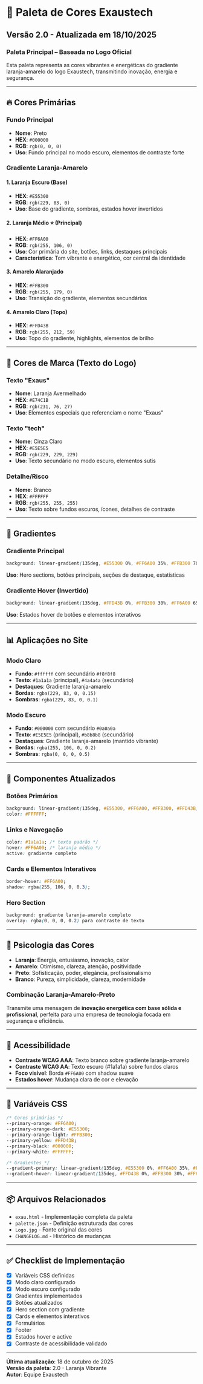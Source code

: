 # 🎨 Paleta de Cores Exaustech

## Versão 2.0 - Atualizada em 18/10/2025

### Paleta Principal – Baseada no Logo Oficial

Esta paleta representa as cores vibrantes e energéticas do gradiente laranja-amarelo do logo Exaustech, transmitindo inovação, energia e segurança.

---

## 🔥 Cores Primárias

### **Fundo Principal**
- **Nome**: Preto
- **HEX**: `#000000`
- **RGB**: `rgb(0, 0, 0)`
- **Uso**: Fundo principal no modo escuro, elementos de contraste forte

### **Gradiente Laranja-Amarelo**

#### 1. Laranja Escuro (Base)
- **HEX**: `#E55300`
- **RGB**: `rgb(229, 83, 0)`
- **Uso**: Base do gradiente, sombras, estados hover invertidos

#### 2. Laranja Médio ⭐ (Principal)
- **HEX**: `#FF6A00`
- **RGB**: `rgb(255, 106, 0)`
- **Uso**: Cor primária do site, botões, links, destaques principais
- **Característica**: Tom vibrante e energético, cor central da identidade

#### 3. Amarelo Alaranjado
- **HEX**: `#FFB300`
- **RGB**: `rgb(255, 179, 0)`
- **Uso**: Transição do gradiente, elementos secundários

#### 4. Amarelo Claro (Topo)
- **HEX**: `#FFD43B`
- **RGB**: `rgb(255, 212, 59)`
- **Uso**: Topo do gradiente, highlights, elementos de brilho

---

## 📝 Cores de Marca (Texto do Logo)

### **Texto "Exaus"**
- **Nome**: Laranja Avermelhado
- **HEX**: `#E74C1B`
- **RGB**: `rgb(231, 76, 27)`
- **Uso**: Elementos especiais que referenciam o nome "Exaus"

### **Texto "tech"**
- **Nome**: Cinza Claro
- **HEX**: `#E5E5E5`
- **RGB**: `rgb(229, 229, 229)`
- **Uso**: Texto secundário no modo escuro, elementos sutis

### **Detalhe/Risco**
- **Nome**: Branco
- **HEX**: `#FFFFFF`
- **RGB**: `rgb(255, 255, 255)`
- **Uso**: Texto sobre fundos escuros, ícones, detalhes de contraste

---

## 🎨 Gradientes

### Gradiente Principal
```css
background: linear-gradient(135deg, #E55300 0%, #FF6A00 35%, #FFB300 70%, #FFD43B 100%);
```
**Uso**: Hero sections, botões principais, seções de destaque, estatísticas

### Gradiente Hover (Invertido)
```css
background: linear-gradient(135deg, #FFD43B 0%, #FFB300 30%, #FF6A00 65%, #E55300 100%);
```
**Uso**: Estados hover de botões e elementos interativos

---

## 📊 Aplicações no Site

### Modo Claro
- **Fundo**: `#ffffff` com secundário `#f8f8f8`
- **Texto**: `#1a1a1a` (principal), `#4a4a4a` (secundário)
- **Destaques**: Gradiente laranja-amarelo
- **Bordas**: `rgba(229, 83, 0, 0.15)`
- **Sombras**: `rgba(229, 83, 0, 0.1)`

### Modo Escuro
- **Fundo**: `#000000` com secundário `#0a0a0a`
- **Texto**: `#E5E5E5` (principal), `#b8b8b8` (secundário)
- **Destaques**: Gradiente laranja-amarelo (mantido vibrante)
- **Bordas**: `rgba(255, 106, 0, 0.2)`
- **Sombras**: `rgba(0, 0, 0, 0.5)`

---

## 🎯 Componentes Atualizados

### Botões Primários
```css
background: linear-gradient(135deg, #E55300, #FF6A00, #FFB300, #FFD43B);
color: #FFFFFF;
```

### Links e Navegação
```css
color: #1a1a1a; /* texto padrão */
hover: #FF6A00; /* laranja médio */
active: gradiente completo
```

### Cards e Elementos Interativos
```css
border-hover: #FF6A00;
shadow: rgba(255, 106, 0, 0.3);
```

### Hero Section
```css
background: gradiente laranja-amarelo completo
overlay: rgba(0, 0, 0, 0.2) para contraste de texto
```

---

## 🌈 Psicologia das Cores

- **Laranja**: Energia, entusiasmo, inovação, calor
- **Amarelo**: Otimismo, clareza, atenção, positividade
- **Preto**: Sofisticação, poder, elegância, profissionalismo
- **Branco**: Pureza, simplicidade, clareza, modernidade

### Combinação Laranja-Amarelo-Preto
Transmite uma mensagem de **inovação energética com base sólida e profissional**, perfeita para uma empresa de tecnologia focada em segurança e eficiência.

---

## 📱 Acessibilidade

- **Contraste WCAG AAA**: Texto branco sobre gradiente laranja-amarelo
- **Contraste WCAG AA**: Texto escuro (#1a1a1a) sobre fundos claros
- **Foco visível**: Borda `#FF6A00` com shadow suave
- **Estados hover**: Mudança clara de cor e elevação

---

## 🔧 Variáveis CSS

```css
/* Cores primárias */
--primary-orange: #FF6A00;
--primary-orange-dark: #E55300;
--primary-orange-light: #FFB300;
--primary-yellow: #FFD43B;
--primary-black: #000000;
--primary-white: #FFFFFF;

/* Gradientes */
--gradient-primary: linear-gradient(135deg, #E55300 0%, #FF6A00 35%, #FFB300 70%, #FFD43B 100%);
--gradient-hover: linear-gradient(135deg, #FFD43B 0%, #FFB300 30%, #FF6A00 65%, #E55300 100%);
```

---

## 📦 Arquivos Relacionados

- `exau.html` - Implementação completa da paleta
- `palette.json` - Definição estruturada das cores
- `Logo.jpg` - Fonte original das cores
- `CHANGELOG.md` - Histórico de mudanças

---

## ✅ Checklist de Implementação

- [x] Variáveis CSS definidas
- [x] Modo claro configurado
- [x] Modo escuro configurado
- [x] Gradientes implementados
- [x] Botões atualizados
- [x] Hero section com gradiente
- [x] Cards e elementos interativos
- [x] Formulários
- [x] Footer
- [x] Estados hover e active
- [x] Contraste de acessibilidade validado

---

**Última atualização**: 18 de outubro de 2025  
**Versão da paleta**: 2.0 - Laranja Vibrante  
**Autor**: Equipe Exaustech
